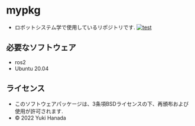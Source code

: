 # mypkg
* ロボットシステム学で使用しているリポジトリです.
[![test](https://github.com/yukihanada/mypkg/actions/workflows/test.yml/badge.svg)](https://github.com/yukihanada/mypkg/actions/workflows/test.yml)

## 必要なソフトウェア
* ros2
* Ubuntu 20.04
## ライセンス
* このソフトウェアパッケージは、3条項BSDライセンスの下、再頒布および使用が許可されます.
* © 2022 Yuki Hanada
